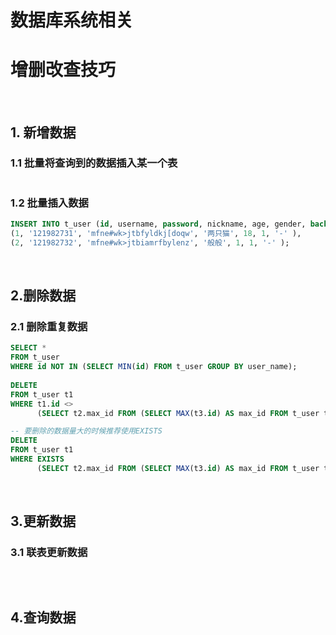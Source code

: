 # 数据库系统相关



# 增删改查技巧
<br/>

## 1. 新增数据

### 1.1 批量将查询到的数据插入某一个表
```sql

```

### 1.2 批量插入数据

```sql
INSERT INTO t_user (id, username, password, nickname, age, gender, backup) VALUES
(1, '121982731', 'mfne#wk>jtbfyldkj[doqw', '两只猫', 18, 1, '-' ),
(2, '121982732', 'mfne#wk>jtbiamrfbylenz', '般般', 1, 1, '-' );
```

<br/>

## 2.删除数据
### 2.1 删除重复数据
```sql
SELECT *  
FROM t_user  
WHERE id NOT IN (SELECT MIN(id) FROM t_user GROUP BY user_name);  
  
DELETE  
FROM t_user t1  
WHERE t1.id <>  
      (SELECT t2.max_id FROM (SELECT MAX(t3.id) AS max_id FROM t_user t3 WHERE t1.user_name = t3.user_name) t2 );

-- 要删除的数据量大的时候推荐使用EXISTS
DELETE
FROM t_user t1
WHERE EXISTS 
      (SELECT t2.max_id FROM (SELECT MAX(t3.id) AS max_id FROM t_user t3 WHERE t1.user_name = t3.user_name) t2);
```


<br/>

## 3.更新数据
### 3.1 联表更新数据
```SQL

```

<br/>

## 4.查询数据